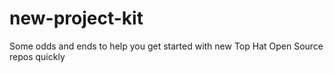 # new-project-kit
Some odds and ends to help you get started with new Top Hat Open Source repos quickly
